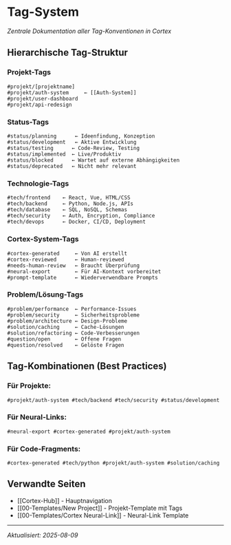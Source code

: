 # Tag-System

*Zentrale Dokumentation aller Tag-Konventionen in Cortex*

## Hierarchische Tag-Struktur

### Projekt-Tags
```
#projekt/[projektname]
#projekt/auth-system     ← [[Auth-System]]
#projekt/user-dashboard
#projekt/api-redesign
```

### Status-Tags
```
#status/planning      ← Ideenfindung, Konzeption
#status/development   ← Aktive Entwicklung
#status/testing      ← Code-Review, Testing
#status/implemented  ← Live/Produktiv
#status/blocked      ← Wartet auf externe Abhängigkeiten
#status/deprecated   ← Nicht mehr relevant
```

### Technologie-Tags
```
#tech/frontend    ← React, Vue, HTML/CSS
#tech/backend     ← Python, Node.js, APIs
#tech/database    ← SQL, NoSQL, Schemas
#tech/security    ← Auth, Encryption, Compliance
#tech/devops      ← Docker, CI/CD, Deployment
```

### Cortex-System-Tags
```
#cortex-generated     ← Von AI erstellt
#cortex-reviewed      ← Human-reviewed
#needs-human-review   ← Braucht Überprüfung
#neural-export        ← Für AI-Kontext vorbereitet
#prompt-template      ← Wiederverwendbare Prompts
```

### Problem/Lösung-Tags
```
#problem/performance  ← Performance-Issues
#problem/security     ← Sicherheitsprobleme  
#problem/architecture ← Design-Probleme
#solution/caching     ← Cache-Lösungen
#solution/refactoring ← Code-Verbesserungen
#question/open        ← Offene Fragen
#question/resolved    ← Gelöste Fragen
```

## Tag-Kombinationen (Best Practices)

### Für Projekte:
```
#projekt/auth-system #tech/backend #tech/security #status/development
```

### Für Neural-Links:
```
#neural-export #cortex-generated #projekt/auth-system
```

### Für Code-Fragments:
```
#cortex-generated #tech/python #projekt/auth-system #solution/caching
```

## Verwandte Seiten
- [[Cortex-Hub]] - Hauptnavigation
- [[00-Templates/New Project]] - Projekt-Template mit Tags
- [[00-Templates/Cortex Neural-Link]] - Neural-Link Template

---
*Aktualisiert: 2025-08-09*
